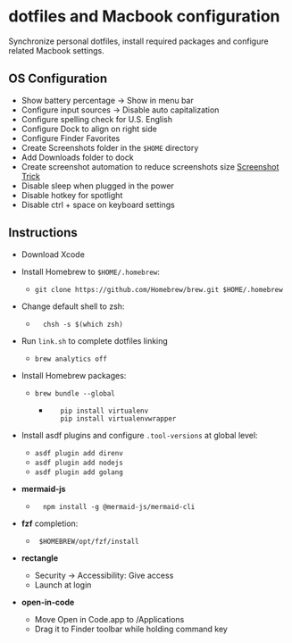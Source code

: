 # dotfiles and Macbook configuration

Synchronize personal dotfiles, install required packages and configure related Macbook settings.

## OS Configuration

- Show battery percentage -> Show in menu bar
- Configure input sources -> Disable auto capitalization
- Configure spelling check for U.S. English
- Configure Dock to align on right side
- Configure Finder Favorites
- Create Screenshots folder in the `$HOME` directory
- Add Downloads folder to dock
- Create screenshot automation to reduce screenshots size [Screenshot Trick](https://about.gitlab.com/blog/2020/01/30/simple-trick-for-smaller-screenshots/)
- Disable sleep when plugged in the power
- Disable hotkey for spotlight
- Disable ctrl + space on keyboard settings

## Instructions

- Download Xcode
- Install Homebrew to `$HOME/.homebrew`:
  - `git clone https://github.com/Homebrew/brew.git $HOME/.homebrew`
- Change default shell to zsh:

  - ```shell
      chsh -s $(which zsh)
     ```

- Run `link.sh` to complete dotfiles linking
  - `brew analytics off`
- Install Homebrew packages:
  - `brew bundle --global`

    - ```shell
         pip install virtualenv
         pip install virtualenvwrapper
        ```

- Install asdf plugins and configure `.tool-versions` at global level:
  - `asdf plugin add direnv`
  - `asdf plugin add nodejs`
  - `asdf plugin add golang`

- **mermaid-js**
  - ```shell
      npm install -g @mermaid-js/mermaid-cli
      ```

- **fzf** completion:

  - ```shell
     $HOMEBREW/opt/fzf/install
     ```

- **rectangle**
  - Security -> Accessibility: Give access
  - Launch at login
- **open-in-code**
  - Move Open in Code.app to /Applications
  - Drag it to Finder toolbar while holding command key

